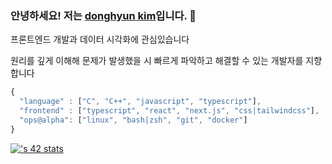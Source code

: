 ### 안녕하세요! 저는 [donghyun kim](https://github.com/donghyun1998)입니다. 👋

프론트엔드 개발과 데이터 시각화에 관심있습니다

원리를 깊게 이해해 문제가 발생했을 시 빠르게 파악하고 해결할 수 있는 개발자를 지향합니다


``` ts
{
  "language" : ["C", "C++", "javascript", "typescript"],
  "frontend" : ["typescript", "react", "next.js", "css|tailwindcss"],
  "ops@alpha": ["linux", "bash|zsh", "git", "docker"]
}
```

[![<username>'s 42 stats](https://badge.mediaplus.ma/darkblue/donghyk2)](https://github.com/oakoudad/badge42)
